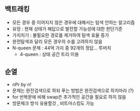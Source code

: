 ## 백트래킹
 - 모든 경우 중 이어지지 않은 경우에 대해서는 탐색 안하는 알고리즘
 - 유망 : 현재 상태가 해답으로 발전할 가능성에 대한 판단기준
 - 가지치기 : 불필요한 경로를 제거하여 탐색 효율 증가
 - 완전탐색과 달리 모든 경우의 수를 고려하지 않음
 - N-queen 문제 : 44억 가지 중 92개의 정답... 투머치
    * 4-queen : 상태 공간 트리 이용

## 순열
 - nPr by n!
 - 문제는 완전검색으로 하되 푸는 방법은 완전검색으로 하지마라 (?)
 - for 반복문에 비해 swap은 추가적인 공간을 필요로 하지 않음
 - 방문체크 방식 유용할것 , 비트마스킹도 가능